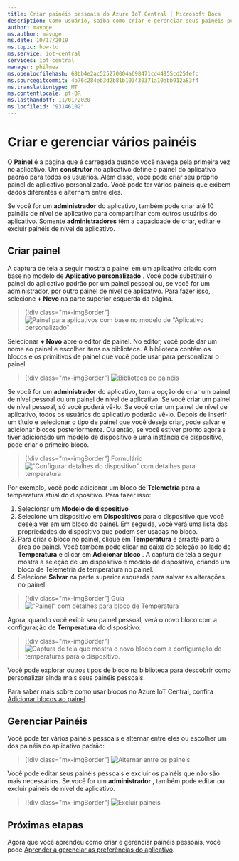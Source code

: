 ```yaml
---
title: Criar painéis pessoais do Azure IoT Central | Microsoft Docs
description: Como usuário, saiba como criar e gerenciar seus painéis pessoais.
author: mavoge
ms.author: mavoge
ms.date: 10/17/2019
ms.topic: how-to
ms.service: iot-central
services: iot-central
manager: philmea
ms.openlocfilehash: 68bb4e2ac525270004a698471cd44955cd25fefc
ms.sourcegitcommit: 4b76c284eb3d2b81b103430371a10abb912a83f4
ms.translationtype: MT
ms.contentlocale: pt-BR
ms.lasthandoff: 11/01/2020
ms.locfileid: "93146102"
---
```

# <a name="create-and-manage-multiple-dashboards"></a>Criar e gerenciar vários painéis

O **Painel** é a página que é carregada quando você navega pela primeira vez no aplicativo. Um **construtor** no aplicativo define o painel do aplicativo padrão para todos os usuários. Além disso, você pode criar seu próprio painel de aplicativo personalizado. Você pode ter vários painéis que exibem dados diferentes e alternam entre eles.

Se você for um **administrador** do aplicativo, também pode criar até 10 painéis de nível de aplicativo para compartilhar com outros usuários do aplicativo. Somente **administradores** têm a capacidade de criar, editar e excluir painéis de nível de aplicativo.  

## <a name="create-dashboard"></a>Criar painel

A captura de tela a seguir mostra o painel em um aplicativo criado com base no modelo de **Aplicativo personalizado** . Você pode substituir o painel do aplicativo padrão por um painel pessoal ou, se você for um administrador, por outro painel de nível de aplicativo. Para fazer isso, selecione **+ Novo** na parte superior esquerda da página.

> [!div class="mx-imgBorder"]
> ![Painel para aplicativos com base no modelo de "Aplicativo personalizado"](media/howto-create-personal-dashboards/dashboard-custom-app.png)

Selecionar **+ Novo** abre o editor de painel. No editor, você pode dar um nome ao painel e escolher itens na biblioteca. A biblioteca contém os blocos e os primitivos de painel que você pode usar para personalizar o painel.

> [!div class="mx-imgBorder"]
> ![Biblioteca de painéis](media/howto-create-personal-dashboards/dashboard-library.png)

Se você for um **administrador** do aplicativo, tem a opção de criar um painel de nível pessoal ou um painel de nível de aplicativo. Se você criar um painel de nível pessoal, só você poderá vê-lo. Se você criar um painel de nível de aplicativo, todos os usuários do aplicativo poderão vê-lo. Depois de inserir um título e selecionar o tipo de painel que você deseja criar, pode salvar e adicionar blocos posteriormente. Ou então, se você estiver pronto agora e tiver adicionado um modelo de dispositivo e uma instância de dispositivo, pode criar o primeiro bloco.  

> [!div class="mx-imgBorder"]
> Formulário !["Configurar detalhes do dispositivo" com detalhes para temperatura](media/howto-create-personal-dashboards/device-details.png)

Por exemplo, você pode adicionar um bloco de **Telemetria** para a temperatura atual do dispositivo. Para fazer isso:

1. Selecionar um **Modelo de dispositivo**
1. Selecione um dispositivo em **Dispositivos** para o dispositivo que você deseja ver em um bloco do painel. Em seguida, você verá uma lista das propriedades do dispositivo que podem ser usadas no bloco.
1. Para criar o bloco no painel, clique em **Temperatura** e arraste para a área do painel. Você também pode clicar na caixa de seleção ao lado de **Temperatura** e clicar em **Adicionar bloco** . A captura de tela a seguir mostra a seleção de um dispositivo e modelo de dispositivo, criando um bloco de Telemetria de temperatura no painel.
1. Selecione **Salvar** na parte superior esquerda para salvar as alterações no painel.

> [!div class="mx-imgBorder"]
> Guia !["Painel" com detalhes para bloco de Temperatura](media/howto-create-personal-dashboards/temperature-tile-edit.png)

Agora, quando você exibir seu painel pessoal, verá o novo bloco com a configuração de **Temperatura** do dispositivo:

> [!div class="mx-imgBorder"]
> ![Captura de tela que mostra o novo bloco com a configuração de temperaturas para o dispositivo.](media/howto-create-personal-dashboards/temperature-tile-complete.png)

Você pode explorar outros tipos de bloco na biblioteca para descobrir como personalizar ainda mais seus painéis pessoais.

Para saber mais sobre como usar blocos no Azure IoT Central, confira [Adicionar blocos ao painel](howto-add-tiles-to-your-dashboard.md).

## <a name="manage-dashboards"></a>Gerenciar Painéis

Você pode ter vários painéis pessoais e alternar entre eles ou escolher um dos painéis do aplicativo padrão:

> [!div class="mx-imgBorder"]
> ![Alternar entre os painéis](media/howto-create-personal-dashboards/switch-dashboards.png)

Você pode editar seus painéis pessoais e excluir os painéis que não são mais necessários. Se você for um **administrador** , também pode editar ou excluir painéis de nível de aplicativo.

> [!div class="mx-imgBorder"]
> ![Excluir painéis](media/howto-create-personal-dashboards/delete-dashboards.png)

## <a name="next-steps"></a>Próximas etapas

Agora que você aprendeu como criar e gerenciar painéis pessoais, você pode [Aprender a gerenciar as preferências do aplicativo](howto-manage-preferences.md).
